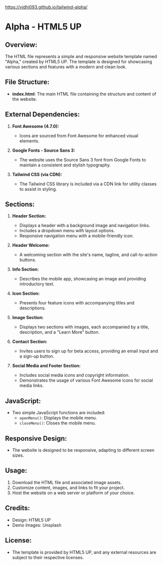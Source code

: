 https://vidhi093.github.io/tailwind-alpha/

# Alpha - HTML5 UP

## Overview:

The HTML file represents a simple and responsive website template named "Alpha," created by HTML5 UP. The template is designed for 
showcasing various sections and features with a modern and clean look.

## File Structure:

- **index.html**: The main HTML file containing the structure and content of the website.

## External Dependencies:

1. **Font Awesome (4.7.0):**
   - Icons are sourced from Font Awesome for enhanced visual elements.

2. **Google Fonts - Source Sans 3:**
   - The website uses the Source Sans 3 font from Google Fonts to maintain a consistent and stylish typography.

3. **Tailwind CSS (via CDN):**
   - The Tailwind CSS library is included via a CDN link for utility classes to assist in styling.

## Sections:

1. **Header Section:**
   - Displays a header with a background image and navigation links.
   - Includes a dropdown menu with layout options.
   - Responsive navigation menu with a mobile-friendly icon.

2. **Header Welcome:**
   - A welcoming section with the site's name, tagline, and call-to-action buttons.

3. **Info Section:**
   - Describes the mobile app, showcasing an image and providing introductory text.

4. **Icon Section:**
   - Presents four feature icons with accompanying titles and descriptions.

5. **Image Section:**
   - Displays two sections with images, each accompanied by a title, description, and a "Learn More" button.

6. **Contact Section:**
   - Invites users to sign up for beta access, providing an email input and a sign-up button.

7. **Social Media and Footer Section:**
   - Includes social media icons and copyright information.
   - Demonstrates the usage of various Font Awesome icons for social media links.

## JavaScript:

- Two simple JavaScript functions are included:
  - `openMenu()`: Displays the mobile menu.
  - `closeMenu()`: Closes the mobile menu.

## Responsive Design:

- The website is designed to be responsive, adapting to different screen sizes.

## Usage:

1. Download the HTML file and associated image assets.
2. Customize content, images, and links to fit your project.
3. Host the website on a web server or platform of your choice.

## Credits:

- Design: HTML5 UP
- Demo Images: Unsplash

## License:

- The template is provided by HTML5 UP, and any external resources are subject to their respective licenses.
